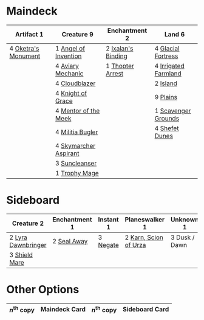 
# Maindeck

|                                          Artifact 1                                          |                                           Creature 9                                           |                                        Enchantment 2                                        |                                            Land 6                                             |
|----------------------------------------------------------------------------------------------|------------------------------------------------------------------------------------------------|---------------------------------------------------------------------------------------------|-----------------------------------------------------------------------------------------------|
|4 [Oketra's Monument](http://gatherer.wizards.com/Pages/Card/Details.aspx?multiverseid=426935)|1 [Angel of Invention](http://gatherer.wizards.com/Pages/Card/Details.aspx?multiverseid=417577) |2 [Ixalan's Binding](http://gatherer.wizards.com/Pages/Card/Details.aspx?multiverseid=435168)|4 [Glacial Fortress](http://gatherer.wizards.com/Pages/Card/Details.aspx?multiverseid=435416)  |
|                                                                                              |4 [Aviary Mechanic](http://gatherer.wizards.com/Pages/Card/Details.aspx?multiverseid=417579)    |1 [Thopter Arrest](http://gatherer.wizards.com/Pages/Card/Details.aspx?multiverseid=423692)  |4 [Irrigated Farmland](http://gatherer.wizards.com/Pages/Card/Details.aspx?multiverseid=426947)|
|                                                                                              |4 [Cloudblazer](http://gatherer.wizards.com/Pages/Card/Details.aspx?multiverseid=442190)        |                                                                                             |2 [Island](http://gatherer.wizards.com/Pages/Card/Details.aspx?multiverseid=439602)            |
|                                                                                              |4 [Knight of Grace](http://gatherer.wizards.com/Pages/Card/Details.aspx?multiverseid=442911)    |                                                                                             |9 [Plains](http://gatherer.wizards.com/Pages/Card/Details.aspx?multiverseid=439601)            |
|                                                                                              |4 [Mentor of the Meek](http://gatherer.wizards.com/Pages/Card/Details.aspx?multiverseid=420686) |                                                                                             |1 [Scavenger Grounds](http://gatherer.wizards.com/Pages/Card/Details.aspx?multiverseid=430871) |
|                                                                                              |4 [Militia Bugler](http://gatherer.wizards.com/Pages/Card/Details.aspx?multiverseid=447165)     |                                                                                             |4 [Shefet Dunes](http://gatherer.wizards.com/Pages/Card/Details.aspx?multiverseid=430872)      |
|                                                                                              |4 [Skymarcher Aspirant](http://gatherer.wizards.com/Pages/Card/Details.aspx?multiverseid=439678)|                                                                                             |                                                                                               |
|                                                                                              |3 [Suncleanser](http://gatherer.wizards.com/Pages/Card/Details.aspx?multiverseid=447175)        |                                                                                             |                                                                                               |
|                                                                                              |1 [Trophy Mage](http://gatherer.wizards.com/Pages/Card/Details.aspx?multiverseid=442778)        |                                                                                             |                                                                                               |


# Sideboard

|                                         Creature 2                                          |                                    Enchantment 1                                     |                                    Instant 1                                    |                                         Planeswalker 1                                         |  Unknown 1  |
|---------------------------------------------------------------------------------------------|--------------------------------------------------------------------------------------|---------------------------------------------------------------------------------|------------------------------------------------------------------------------------------------|-------------|
|2 [Lyra Dawnbringer](http://gatherer.wizards.com/Pages/Card/Details.aspx?multiverseid=442914)|2 [Seal Away](http://gatherer.wizards.com/Pages/Card/Details.aspx?multiverseid=442919)|3 [Negate](http://gatherer.wizards.com/Pages/Card/Details.aspx?multiverseid=None)|2 [Karn, Scion of Urza](http://gatherer.wizards.com/Pages/Card/Details.aspx?multiverseid=442889)|3 Dusk / Dawn|
|3 [Shield Mare](http://gatherer.wizards.com/Pages/Card/Details.aspx?multiverseid=447173)     |                                                                                      |                                                                                 |                                                                                                |             |


# Other Options

|*n*<sup>th</sup> copy|Maindeck Card|*n*<sup>th</sup> copy|Sideboard Card|
|---------------------|-------------|---------------------|--------------|


